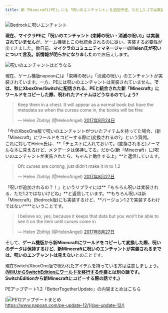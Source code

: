 ```yaml
---
title: 新「Minecraft(PE)」にも「呪いのエンチャント」を追加予定、ただし1.2では実装されない
---
```


![Bedrockに呪いエンチャント](https://cdn-ak.f.st-hatena.com/images/fotolife/s/sasigume/20210208/20210208105329.png)

**現在、マイクラPEに「呪いのエンチャント (束縛の呪い・消滅の呪い)」は実装されていません**が、ゲーム機版とこの秋統合されるのに従い、実装する必要性が出てきました。数日前、**マイクラのコミュニティマネージャーのHelen氏が呪いについて言及。新情報が明らかになりました**のでお伝えします。

![呪いのエンチャントはどうなる](https://cdn-ak.f.st-hatena.com/images/fotolife/s/sasigume/20210208/20210208104730.png)

現在、ゲーム機版napoanには「束縛の呪い」「消滅の呪い」のエンチャントが実装されています。一方、PEには呪いのエンチャントは実装されていません。**では、秋にXboxOne/Switchに配信される、PEと統合された新「Minecraft」にワールドをコピーした際、呪われたアイテムはどうなるのでしょう?**

> Keep them in a chest. It will appear as a normal book but have the metadata so when the curses come in, the books will be fine
> 
> — Helen Zbihlyj (@HelenAngel) [2017年8月24日](https://twitter.com/HelenAngel/status/900569848312246274)

「今のXboxOne版で呪いのエンチャントがついたアイテムを持ってた場合、(新「Minecraft」にワールドをコピーする際に)変換されるの?」という質問。  
これに対してHelen氏は、**「チェストに入れておいて。(変換されると)ノーマルな本に見えるけど、メタデータは保持してる。だから(新「Minecraft」に)呪いのエンチャントが実装されたら、ちゃんと動作するよ」**と返信しています。

> Ofc curses are coming, just didn’t make it in to 1.2
> 
> — Helen Zbihlyj (@HelenAngel) [2017年8月27日](https://twitter.com/HelenAngel/status/901775218074558467)

「呪いが追加されるの？！」というリプライには**「もちろん呪いは実装される、ただ1.2ではないけどね」**と返信しています。**もちろん呪いは新「Minecraft」(Bedrock版)にも実装するけど、**バージョン1.2で実装するわけではない****ということです。

> I believe so, yes, because it keeps that data but you won’t be able to see it on the item until curses come in
> 
> — Helen Zbihlyj (@HelenAngel) [2017年8月27日](https://twitter.com/HelenAngel/status/901786144681033728)

そして、**ゲーム機版から新Minecraftにワールドをコピーして変換した際、呪いのデータは保持するけど、新Minecraftに呪いのエンチャントが実装されるまでは、呪いのエンチャントは見えない**とのことです。

現在Switch/XboxOne版で呪われたアイテムを持っている方は注意しましょう。**([WiiUからSwitchEditionにワールドを移行する作業](https://www.napoan.com/wiiu-switch-world-transfer-very-soon/)とは別の話です。SwitchEditionから新Minecraftにコピーする際の話です。)**

PEアップデート1.2「BetterTogetherUpdate」の内容まとめはこちら

[![PE12アップデートまとめ](https://cdn-ak.f.st-hatena.com/images/fotolife/s/sasigume/20210208/20210208105655.png)  
https://www.napoan.com/pe-update-12/](/pe-update-12/)

